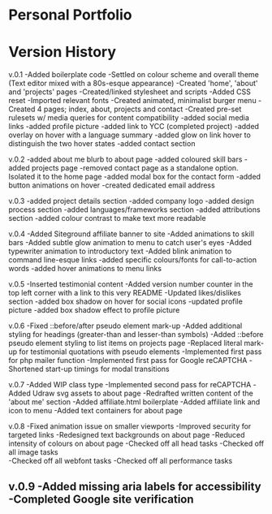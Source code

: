 # Personal Portfolio
# Version History

v.0.1
 -Added boilerplate code
 -Settled on colour scheme and overall theme (Text editor mixed with a 80s-esque appearance)
 -Created 'home', 'about' and 'projects' pages
 -Created/linked stylesheet and scripts
 -Added CSS reset
 -Imported relevant fonts
 -Created animated, minimalist burger menu
 -Created 4 pages; index, about, projects and contact
 -Created pre-set rulesets w/ media queries for content compatibility
 -added social media links
 -added profile picture
 -added link to YCC (completed project)
 -added overlay on hover with a language summary
 -added glow on link hover to distinguish the two hover states
 -added contact section

v.0.2
-added about me blurb to about page
-added coloured skill bars
-added projects page
-removed contact page as a standalone option. Isolated it to the home page
-added modal box for the contact form
-added button animations on hover
-created dedicated email address

v.0.3
-added project details section
-added company logo
-added design process section
-added languages/frameworks section
-added attributions section
-added colour contrast to make text more readable

v.0.4
-Added Siteground affiliate banner to site
-Added animations to skill bars
-Added subtle glow animation to menu to catch user's eyes
-Added typewriter animation to introductory text
-Added blink animation to command line-esque links
-added specific colours/fonts for call-to-action words
-added hover animations to menu links

v.0.5
-Inserted testimonial content
-Added version number counter in the top left corner with a link to this very README
-Updated likes/dislikes section
-added box shadow on hover for social icons
-updated profile picture
-added box shadow effect to profile picture

v.0.6
-Fixed ::before/after pseudo element mark-up
-Added additional styling for headings (greater-than and lesser-than symbols)
-Added ::before pseudo element styling to list items on projects page
-Replaced literal mark-up for testimonial quotations with pseudo elements
-Implemented first pass for php mailer function
-Implemented first pass for Google reCAPTCHA
-Shortened start-up timings for modal transitions

v.0.7
-Added WIP class type
-Implemented second pass for reCAPTCHA
-Added Udraw svg assets to about page 
-Redrafted written content of the 'about me' section 
-Added affiliate.html boilerplate 
-Added affiliate link and icon to menu
-Added text containers for about page 

v.0.8 
-Fixed animation issue on smaller viewports 
-Improved security for targeted links 
-Redesigned text backgrounds on about page 
-Reduced intensity of colours on about page 
-Checked off all head tasks
-Checked off all image tasks  
-Checked off all webfont tasks 
-Checked off all performance tasks

v.0.9
-Added missing aria labels for accessibility 
-Completed Google site verification
-

